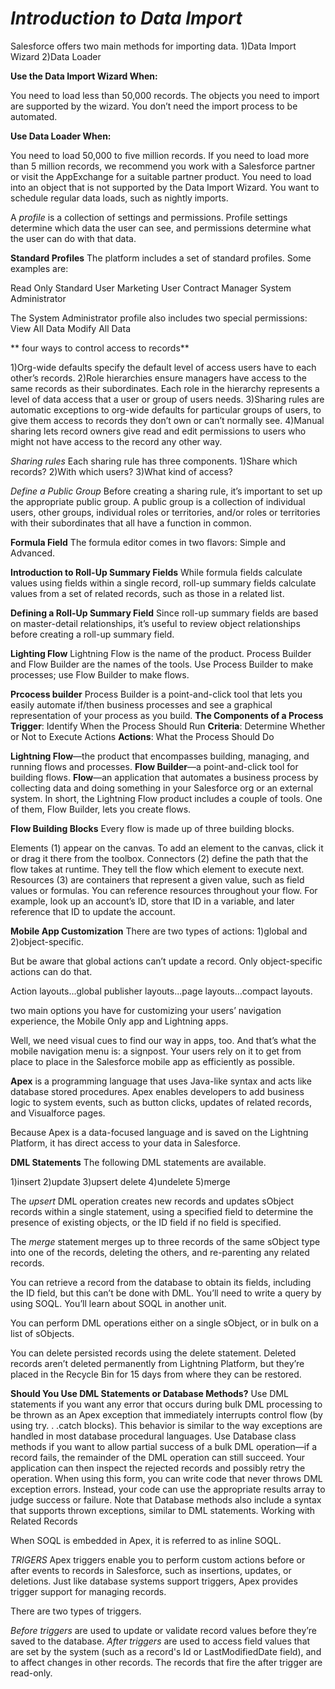 *Introduction to Data Import*
=======
Salesforce offers two main methods for importing data.
1)Data Import Wizard
2)Data Loader

**Use the Data Import Wizard When:**

You need to load less than 50,000 records.
The objects you need to import are supported by the wizard.
You don’t need the import process to be automated.

**Use Data Loader When:**

You need to load 50,000 to five million records. If you need to load more than 5 million records, we recommend you work with a Salesforce partner or visit the AppExchange for a suitable partner product.
You need to load into an object that is not supported by the Data Import Wizard.
You want to schedule regular data loads, such as nightly imports.

A *profile* is a collection of settings and permissions. Profile settings determine which data the user can see, and permissions determine what the user can do with that data.


**Standard Profiles**
The platform includes a set of standard profiles. Some examples are:

Read Only
Standard User
Marketing User
Contract Manager
System Administrator

The System Administrator profile also includes two special permissions:
View All Data
Modify All Data

** four ways to control access to records**

1)Org-wide defaults specify the default level of access users have to each other’s records.
2)Role hierarchies ensure managers have access to the same records as their subordinates. Each role in the hierarchy represents a level of data access that a user or group of users needs.
3)Sharing rules are automatic exceptions to org-wide defaults for particular groups of users, to give them access to records they don’t own or can’t normally see.
4)Manual sharing lets record owners give read and edit permissions to users who might not have access to the record any other way.


*Sharing rules*
Each sharing rule has three components.
1)Share which records?
2)With which users?
3)What kind of access?

*Define a Public Group*
Before creating a sharing rule, it’s important to set up the appropriate public group. A public group is a collection of individual users, other groups, individual roles or territories, and/or roles or territories with their subordinates that all have a function in common.

**Formula Field**
The formula editor comes in two flavors: Simple and Advanced. 

**Introduction to Roll-Up Summary Fields**
While formula fields calculate values using fields within a single record, roll-up summary fields calculate values from a set of related records, such as those in a related list. 

**Defining a Roll-Up Summary Field**
Since roll-up summary fields are based on master-detail relationships, it’s useful to review object relationships before creating a roll-up summary field.

**Lighting Flow**
Lightning Flow is the name of the product.
Process Builder and Flow Builder are the names of the tools.
Use Process Builder to make processes; use Flow Builder to make flows.

**Prcocess builder**
Process Builder is a point-and-click tool that lets you easily automate if/then business processes and see a graphical representation of your process as you build.
**The Components of a Process**
**Trigger**: Identify When the Process Should Run
**Criteria**: Determine Whether or Not to Execute Actions
**Actions**: What the Process Should Do


**Lightning Flow**—the product that encompasses building, managing, and running flows and processes.
**Flow Builder**—a point-and-click tool for building flows.
**Flow**—an application that automates a business process by collecting data and doing something in your Salesforce org or an external system.
In short, the Lightning Flow product includes a couple of tools. One of them, Flow Builder, lets you create flows.


**Flow Building Blocks**
Every flow is made up of three building blocks.

Elements (1) appear on the canvas. To add an element to the canvas, click it or drag it there from the toolbox.
Connectors (2) define the path that the flow takes at runtime. They tell the flow which element to execute next.
Resources (3) are containers that represent a given value, such as field values or formulas. You can reference resources throughout your flow. For example, look up an account’s ID, store that ID in a variable, and later reference that ID to update the account.

**Mobile App Customization**
 There are two types of actions:
 1)global and 
 2)object-specific.
 
 But be aware that global actions can’t update a record. Only object-specific actions can do that.
 
 
 
 Action layouts...global publisher layouts...page layouts…compact layouts.
 
 
  two main options you have for customizing your users’ navigation experience, the Mobile Only app and Lightning apps.
 
 Well, we need visual cues to find our way in apps, too. And that’s what the mobile navigation menu is: a signpost. Your users rely on it to get from place to place in the Salesforce mobile app as efficiently as possible.
 
 **Apex** is a programming language that uses Java-like syntax and acts like database stored procedures. Apex enables developers to add business logic to system events, such as button clicks, updates of related records, and Visualforce pages.
 
 
 Because Apex is a data-focused language and is saved on the Lightning Platform, it has direct access to your data in Salesforce.
 
 **DML Statements**
The following DML statements are available.

1)insert
2)update
3)upsert
delete
4)undelete
5)merge

The *upsert* DML operation creates new records and updates sObject records within a single statement, using a specified field to determine the presence of existing objects, or the ID field if no field is specified.

The *merge* statement merges up to three records of the same sObject type into one of the records, deleting the others, and re-parenting any related records.



You can retrieve a record from the database to obtain its fields, including the ID field, but this can’t be done with DML. You’ll need to write a query by using SOQL. You’ll learn about SOQL in another unit.


You can perform DML operations either on a single sObject, or in bulk on a list of sObjects.


You can delete persisted records using the delete statement. Deleted records aren’t deleted permanently from Lightning Platform, but they’re placed in the Recycle Bin for 15 days from where they can be restored.


**Should You Use DML Statements or Database Methods?**
Use DML statements if you want any error that occurs during bulk DML processing to be thrown as an Apex exception that immediately interrupts control flow (by using try. . .catch blocks). This behavior is similar to the way exceptions are handled in most database procedural languages.
Use Database class methods if you want to allow partial success of a bulk DML operation—if a record fails, the remainder of the DML operation can still succeed. Your application can then inspect the rejected records and possibly retry the operation. When using this form, you can write code that never throws DML exception errors. Instead, your code can use the appropriate results array to judge success or failure. Note that Database methods also include a syntax that supports thrown exceptions, similar to DML statements.
Working with Related Records


When SOQL is embedded in Apex, it is referred to as inline SOQL.

*TRIGERS*
Apex triggers enable you to perform custom actions before or after events to records in Salesforce, such as insertions, updates, or deletions. Just like database systems support triggers, Apex provides trigger support for managing records.

There are two types of triggers.

*Before triggers* are used to update or validate record values before they’re saved to the database.
*After triggers* are used to access field values that are set by the system (such as a record's Id or LastModifiedDate field), and to affect changes in other records. The records that fire the after trigger are read-only.




